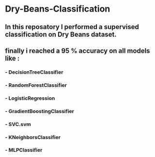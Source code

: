 # Dry-Beans-Classification
## In this reposatory I performed a supervised classification on Dry Beans dataset.
## finally i reached a 95 % accuracy on all models like :
### - DecisionTreeClassifier
### - RandomForestClassifier  
### - LogisticRegression
### - GradientBoostingClassifier
### - SVC.svm
### - KNeighborsClassifier
### - MLPClassifier
